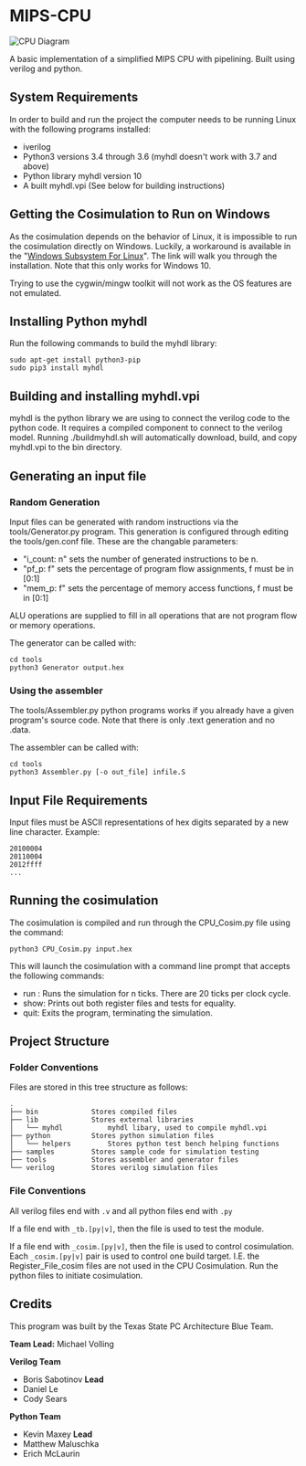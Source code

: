 # MIPS-CPU

![CPU Diagram](https://drive.google.com/open?id=1Gf2pR-RkKIHtupP5HYv62-d1iUI8allX)

A basic implementation of a simplified MIPS CPU with pipelining. Built using verilog and python.

## System Requirements

In order to build and run the project the computer needs to be running Linux with the following programs installed:
* iverilog
* Python3 versions 3.4 through 3.6 (myhdl doesn't work with 3.7 and above)
* Python library myhdl version 10
* A built myhdl.vpi (See below for building instructions)

## Getting the Cosimulation to Run on Windows

As the cosimulation depends on the behavior of Linux, it is impossible to run the cosimulation directly on Windows.
Luckily, a workaround is available in the "[Windows Subsystem For Linux](https://docs.microsoft.com/en-us/windows/wsl/install-win10)".
The link will walk you through the installation. Note that this only works for Windows 10.

Trying to use the cygwin/mingw toolkit will not work as the OS features are not emulated.

## Installing Python myhdl
Run the following commands to build the myhdl library:
```
sudo apt-get install python3-pip
sudo pip3 install myhdl
```

## Building and installing myhdl.vpi
myhdl is the python library we are using to connect the verilog code to the python code. It requires a compiled component to connect to the verilog model.
Running ./buildmyhdl.sh will automatically download, build, and copy myhdl.vpi to the bin directory.

## Generating an input file

### Random Generation
Input files can be generated with random instructions via the tools/Generator.py program.
This generation is configured through editing the tools/gen.conf file. These are the changable parameters:

* "i_count: n" sets the number of generated instructions to be n.
* "pf_p: f" sets the percentage of program flow assignments, f must be in [0:1]
* "mem_p: f" sets the percentage of memory access functions, f must be in [0:1]

ALU operations are supplied to fill in all operations that are not program flow or memory operations.

The generator can be called with:

```
cd tools
python3 Generator output.hex
```

### Using the assembler

The tools/Assembler.py python programs works if you already have a given program's source code. Note that there is only .text generation and no .data.

The assembler can be called with:

```
cd tools
python3 Assembler.py [-o out_file] infile.S
```

## Input File Requirements

Input files must be ASCII representations of hex digits separated by a new line character. Example:

```
20100004
20110004
2012ffff
...
```

## Running the cosimulation
The cosimulation is compiled and run through the CPU_Cosim.py file using the command:
```
python3 CPU_Cosim.py input.hex
```

This will launch the cosimulation with a command line prompt that accepts the following commands:
* run <n>: Runs the simulation for n ticks. There are 20 ticks per clock cycle.
* show: Prints out both register files and tests for equality.
* quit: Exits the program, terminating the simulation.

## Project Structure
### Folder Conventions
Files are stored in this tree structure as follows:

```
.
├── bin             Stores compiled files
├── lib             Stores external libraries
│   └── myhdl           myhdl libary, used to compile myhdl.vpi
├── python          Stores python simulation files
│   └── helpers         Stores python test bench helping functions
├── samples         Stores sample code for simulation testing
├── tools           Stores assembler and generator files
└── verilog         Stores verilog simulation files
```

### File Conventions

All verilog files end with `.v` and all python files end with `.py`

If a file end with `_tb.[py|v]`, then the file is used to test the module.

If a file end with `_cosim.[py|v]`, then the file is used to control cosimulation. Each `_cosim.[py|v]` pair is used to control one build target. I.E. the Register_File_cosim files are not used in the CPU Cosimulation. Run the python files to initiate cosimulation.

## Credits

This program was built by the Texas State PC Architecture Blue Team.

**Team Lead:** Michael Volling

**Verilog Team**

* Boris Sabotinov **Lead**
* Daniel Le
* Cody Sears

**Python Team**
* Kevin Maxey **Lead**
* Matthew Maluschka
* Erich McLaurin
